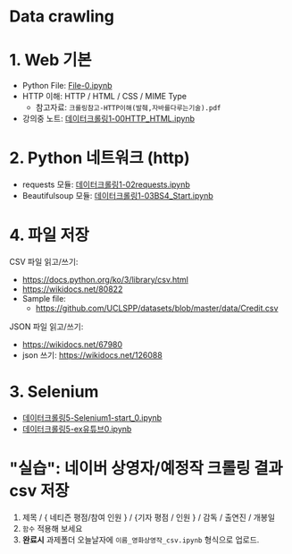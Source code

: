 # Data crawling

<!--1. 크롤링 시작
    - [데이터크롤링1-01HTTP사용, HTTPS상황](notebooks/데이터크롤링1-01HTTP사용_HTTPS상황.ipynb)
    - [데이터크롤링1-03BS4_Start.ipynb](notebooks/데이터크롤링1-03BS4_Start.ipynb)
    - [실습-유튜브-랭킹](notebooks/실습-유튜브-A.ipynb) -->


# 1. Web 기본
   - Python File: [File-0.ipynb](notebooks/1-17File-0.ipynb)
   - HTTP 이해:  HTTP / HTML / CSS / MIME Type
      - 참고자료: `크롤링참고-HTTP이해(발췌,자바를다루는기술).pdf`
   - 강의중 노트: [데이터크롤링1-00HTTP_HTML.ipynb](notebooks/데이터크롤링1-00HTTP_HTML.ipynb)

# 2. Python 네트워크 (http)
   - requests 모듈: [데이터크롤링1-02requests.ipynb](notebooks/데이터크롤링1-02requests-0.ipynb)
   - Beautifulsoup 모듈: [데이터크롤링1-03BS4_Start.ipynb](notebooks/데이터크롤링1-03BS4_Start-0.ipynb)

# 4. 파일 저장

CSV 파일 읽고/쓰기:
   - https://docs.python.org/ko/3/library/csv.html
   - https://wikidocs.net/80822
   - Sample file:
       - https://github.com/UCLSPP/datasets/blob/master/data/Credit.csv

JSON 파일 읽고/쓰기:
   - https://wikidocs.net/67980 
   - json 쓰기: https://wikidocs.net/126088



# 3. Selenium
   - [데이터크롤링5-Selenium1-start_0.ipynb](notebooks/데이터크롤링5-Selenium1-start_0.ipynb)
   - [데이터크롤링5-ex유튜브0.ipynb](notebooks/데이터크롤링5-ex유튜브0.ipynb)


# "실습": 네이버 상영자/예정작 크롤링 결과 csv 저장

1. 제목 / { 네티즌 평점/참여 인원 } / {기자 평점 / 인원 } / 감독 / 출연진 / 개봉일
1. `함수` 적용해 보세요
1. **완료시** 과제폴더 오늘날자에 `이름_영화상영작_csv.ipynb` 형식으로 업로드.

<!--
수업중 실습: 네이버 영화랭킹 날짜별 출력 [실습_크롤링_영화랭킹_1122.md](notebooks/실습_크롤링_영화랭킹_1122.md)
**결과 샘플**: [김예원_상영작_csv_test.ipynb](notebooks/김예원_상영작_csv_test.ipynb)

-->
